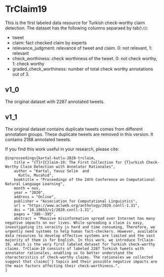 # TrClaim19
This is the first labeled data resource for Turkish check-worthy claim detection. The dataset has the following columns separaed by tab(```\t```):
* tweet
* claim: fact checked claim by experts
* relevance_judgment: relevance of tweet and claim. 0: not relevant, 1: relevant
* check_worthiness: check worthiness of the tweet. 0: not check worthy, 1: check worthy
* graded_check_worthiness: number of total check worthy annotations out of 3.

## v1_0
The original dataset with 2287 annotated tweets.


## v1_1
The original dataset contains duplicate tweets comes from different annotation groups. These duplicate tweets are removed in this version. It contains 2188 annotated tweets.



If you find this work useful in your research, please cite:
```
@inproceedings{kartal-kutlu-2020-trclaim,
    title = "{T}r{C}laim-19: The First Collection for {T}urkish Check-Worthy Claim Detection with Annotator Rationales",
    author = "Kartal, Yavuz Selim  and
      Kutlu, Mucahid",
    booktitle = "Proceedings of the 24th Conference on Computational Natural Language Learning",
    month = nov,
    year = "2020",
    address = "Online",
    publisher = "Association for Computational Linguistics",
    url = "https://www.aclweb.org/anthology/2020.conll-1.31",
    doi = "10.18653/v1/2020.conll-1.31",
    pages = "386--395",
    abstract = "Massive misinformation spread over Internet has many negative impacts on our lives. While spreading a claim is easy, investigating its veracity is hard and time consuming, Therefore, we urgently need systems to help human fact-checkers. However, available data resources to develop effective systems are limited and the vast majority of them is for English. In this work, we introduce TrClaim-19, which is the very first labeled dataset for Turkish check-worthy claims. TrClaim-19 consists of labeled 2287 Turkish tweets with annotator rationales, enabling us to better understand the characteristics of check-worthy claims. The rationales we collected suggest that claims{'} topics and their possible negative impacts are the main factors affecting their check-worthiness.",
}
```
